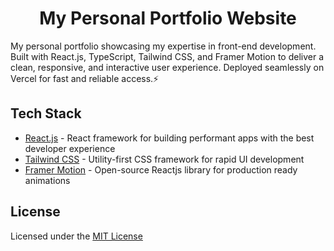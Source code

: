 <h1 align="center">
  My Personal Portfolio Website
</h1>
<p align="left">
  My personal portfolio showcasing my expertise in front-end development. Built with React.js, TypeScript, Tailwind CSS, and Framer Motion to deliver a clean, responsive, and interactive user experience. Deployed seamlessly on Vercel for fast and reliable access.⚡
</p>

## Tech Stack

- [React.js](https://react.dev/) - React framework for building performant apps with the best developer experience
- [Tailwind CSS](https://tailwindcss.com) - Utility-first CSS framework for rapid UI development
- [Framer Motion](https://motion.dev) - Open-source Reactjs library for production ready animations

## License 

Licensed under the [MIT License](https://github.com/hervenzoghe/hervezossou/blob/main/LICENSE)